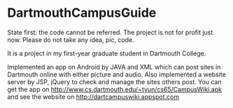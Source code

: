 DartmouthCampusGuide
====================

State first: the code cannot be referred. The project is not for profit just now. Please do not take any idea, pic, code.

It is a project in my first-year graduate student in Dartmouth College.


Implemented an app on Android by JAVA and XML which can post sites in Dartmouth online with either picture and audio. Also implemented a website server by JSP, jQuery to check and manage the sites others post. You can get the app on http://www.cs.dartmouth.edu/~tyun/cs65/CampusWiki.apk and see the website on http://dartcampuswiki.appspot.com 
